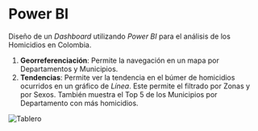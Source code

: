 # Power BI
Diseño de un _Dashboard_ utilizando _Power BI_ para el análisis de los Homicidios en Colombia.

1. **Georreferenciación**: Permite la navegación en un mapa por Departamentos y Municipios.
2. **Tendencias**: Permite ver la tendencia en el búmer de homicidios ocurridos en un gráfico de _Línea_. Este permite el filtrado por Zonas y por Sexos. También muestra el Top 5 de los Municipios por Departamento con más homicidios. 

![Tablero](dashboard.png)
